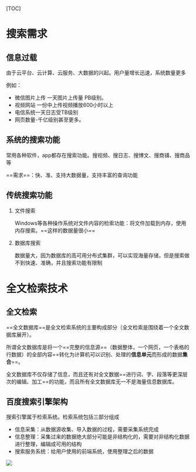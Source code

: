 [TOC]

# 搜索需求

## 信息过载

由于云平台、云计算、云服务、大数据的兴起。用户量增长迅速，系统数量更多

例如：

- 微信图片上传 一天图片上传量 PB级别。
- 视频网站 一份中上传视频播放600小时以上
- 电信系统一天日志受TB级别
- 网页数量-千亿级别甚至更多。



## 系统的搜索功能

常用各种软件，app都存在搜索功能。搜视频、搜日志、搜博文、搜商铺、搜商品等

==需求==：快、准、支持大数据量，支持丰富的查询功能



## 传统搜索功能

1. 文件搜索

   Windows等各种操作系统对文件内容的检索功能：将文件加载到内存，使用内存搜索。==这样的数据量很小==

2. 数据库搜索

   数据量大，因为数据库的高可用分布式集群，可以实现海量存储，但是搜索做不到快速、准确，并且搜索功能有限制



# 全文检索技术

## 全文检索

==全文数据库==是全文检索系统的主要构成部分（全文检索是围绕着一个全文数据库展开）。

所谓全文数据库是将一个==完整的信息源==（数据整体，一个网页，一个表格的行数据）的全部内容==转化为计算机可以识别、处理的**信息单元**而形成的数据**集合**==。

全文数据库不仅存储了信息，而且还有对全文数据==进行词、字、段落等更深层次的编辑、加工==的功能，而且所有全文数据库无一不是海量信息数据库。



## 百度搜索引擎架构

搜索引擎属于检索系统。检索系统包括三部分组成

- 信息采集：从数据源收集、导入数据的过程，需要采集系统完成
- 信息整理：采集过来的数据绝大部分可能是非结构化的，需要对非结构化数据进行整理，编辑成可用的结构
- 搜索服务系统：给用户使用的前端系统，使用整理之后的数据

![](https://gitee.com/sxhDrk/images/raw/master/imgs/百度搜索引擎架构.png)

